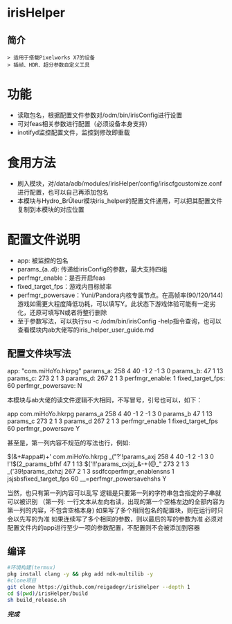 # irisHelper
## **简介**
    > 适用于搭载Pixelworks X7的设备 
    > 插帧、HDR、超分参数自定义工具

# 功能
* 读取包名，根据配置文件参数对/odm/bin/irisConfig进行设置
* 可对feas相关参数进行配置（必须设备本身支持）
* inotifyd监控配置文件，监控到修改即重载

# 食用方法
* 刷入模块，对/data/adb/modules/irisHelper/config/iriscfgcustomize.conf进行配置，也可以自己再添加包名
* 本模块与Hydro_BrÛleur模块iris_helper的配置文件通用，可以把其配置文件复制到本模块的对应位置

# 配置文件说明
* app: 被监控的包名
* params_{a..d}: 传递给irisConfig的参数，最大支持四组
* perfmgr_enable：是否开启feas
* fixed_target_fps：游戏内目标帧率
* perfmgr_powersave：Yuni/Pandora内核专属节点。在高帧率(90/120/144)游戏如需更大程度降低功耗，可以填写Y。此状态下游戏体验可能有一定劣化，还原可填写N或者将整行删除
* 至于参数写法，可以执行su -c /odm/bin/irisConfig -help指令查询，也可以查看模块内ab大佬写的iris_helper_user_guide.md

## 配置文件块写法
app: "com.miHoYo.hkrpg"
params_a: 258 4 40 -1 2 -1 3 0
params_b: 47 1 13
params_c: 273 2 1 3
params_d: 267 2 1 3
perfmgr_enable: 1
fixed_target_fps: 60
perfmgr_powersave: N

本模块与ab大佬的读文件逻辑不大相同，不写冒号，引号也可以，如下：

app com.miHoYo.hkrpg
params_a 258 4 40 -1 2 -1 3 0
params_b 47 1 13
params_c 273 2 1 3
params_d 267 2 1 3
perfmgr_enable 1
fixed_target_fps 60
perfmgr_powersave Y

甚至是，第一列内容不规范的写法也行，例如:

$(&+#appa#)+' com.miHoYo.hkrpg
_("?'!params_axj 258 4 40 -1 2 -1 3 0
!'!$(2_params_bfhf 47 1 13
$('!!'params_cxjzj_&-+(@_" 273 2 1 3
_('39!params_dxhzj 267 2 1 3
ssdfccperfmgr_enablensns 1
jsjsbsfixed_target_fps 60
_\_=perfmgr_powersavehshs Y

当然，也只有第一列内容可以乱写
逻辑是只要第一列的字符串包含指定的子串就可以被识别
（第一列: 一行文本从左向右读，出现的第一个空格左边的全部内容为第一列的内容，不包含空格本身)
如果写了多个相同包名的配置块，则在运行时只会以先写的为准
如果连续写了多个相同的参数，则以最后的写的参数为准
必须对配置文件内的app进行至少一项的参数配置，不配置则不会被添加到容器

## 编译
```bash
#环境构建(termux)
pkg install clang -y && pkg add ndk-multilib -y
#clone项目
git clone https://github.com/reigadegr/irisHelper --depth 1
cd $(pwd)/irisHelper/build
sh build_release.sh
```
***完成***
